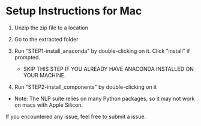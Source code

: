 # Setup Instructions for Mac

1. Unzip the zip file to a location

2. Go to the extracted folder

3. Run "STEP1-install_anaconda" by double-clicking on it. Click "install" if prompted.
    - SKIP THIS STEP IF YOU ALREADY HAVE ANACONDA INSTALLED ON YOUR MACHINE.
4. Run "STEP2-install_components" by double-clicking on it

- Note: The NLP suite relies on many Python packages, so it may not work on macs with Apple Silicon. 

If you encountered any issue, feel free to submit a issue. 

